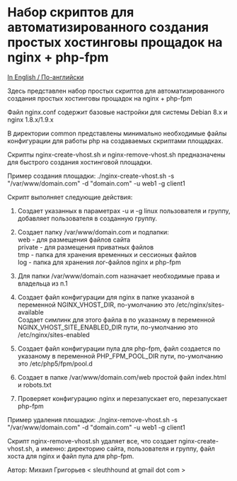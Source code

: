 # Набор скриптов для автоматизированного создания простых хостинговы прощадок на nginx + php-fpm

[In English / По-английски](README.md)

Здесь представлен набор простых скриптов для автоматизированного создания простых хостинговы прощадок на nginx + php-fpm<br>

Файл nginx.conf содержит базовые настройки для системы Debian 8.x и nginx 1.8.x/1.9.x<br>

В директории common представлены минимально необходимые файлы конфигурации для работы php на создаваемых скриптами площадках.<br>

Скрипты nginx-create-vhost.sh и nginx-remove-vhost.sh предназначены для быстрого создания хостинговой площадки.<br>

Пример создания площадки: ./nginx-create-vhost.sh -s "/var/www/domain.com" -d "domain.com" -u web1 -g client1<br>

Скрипт выполняет следующие действия:<br>

1. Создает указанных в параметрах -u и -g linux пользователя и группу, добавляет пользователя в созданную группу.<br>

2. Создает папку /var/www/domain.com и подпапки:<br>
web - для размещения файлов сайта<br>
private - для размещения приватных файлов<br>
tmp - папка для хранения временных и сессионых файлов<br>
log - папка для хранения лог-файлов nginx и php-fpm<br>

3. Для папки /var/www/domain.com назначает необходимые права и владельца из п.1<br>

4. Создает файл конфигурации для nginx в папке указаной в переменной NGINX_VHOST_DIR, по-умолчанию это /etc/nginx/sites-available<br>
   Создает симлинк для этого файла в по указаному в переменной NGINX_VHOST_SITE_ENABLED_DIR пути, по-умолчанию это /etc/nginx/sites-enabled<br>

5. Создает файл конфигурации пула для php-fpm, файл создается по указаному в переменной PHP_FPM_POOL_DIR пути, по-умолчанию это /etc/php5/fpm/pool.d<br>

6. Создает в папке /var/www/domain.com/web простой файл index.html и robots.txt<br>

7. Проверяет конфигурацию nginx и перезапускает его, перезапускает php-fpm<br>

Пример удаления плошадки: ./nginx-remove-vhost.sh -s "/var/www/domain.com" -d "domain.com" -u web1 -g client1<br>

Скрипт nginx-remove-vhost.sh удаляет все, что создает nginx-create-vhost.sh, а именно: директорию сайта, пользователя и группу, файл хоста для nginx и файл пула для php-fpm.<br>

Автор: Михаил Григорьев  < sleuthhound at gmail dot com >



